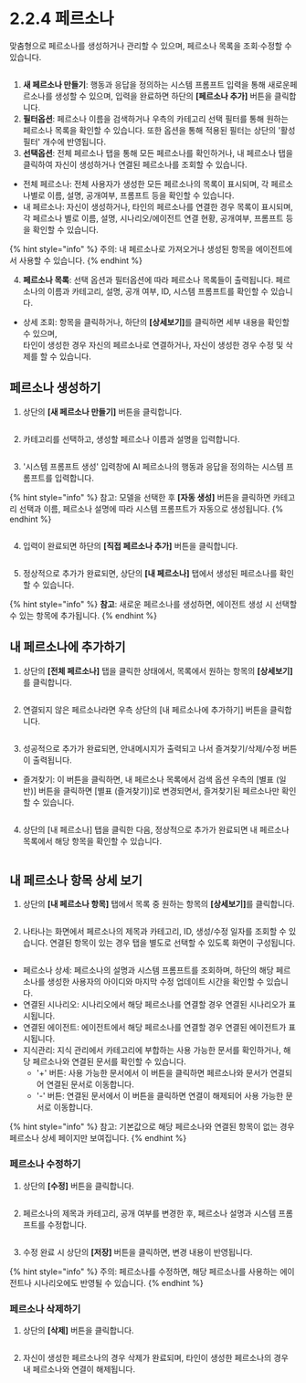 # 2.2.4 페르소나

맞춤형으로 페르소나를 생성하거나 관리할 수 있으며, 페르소나 목록을 조회·수정할 수 있습니다.

<figure><img src="../../.gitbook/assets/image (68).png" alt=""><figcaption></figcaption></figure>

1. **새 페르소나 만들기**: 행동과 응답을 정의하는 시스템 프롬프트 입력을 통해 새로운페르소나를 생성할 수 있으며, 입력을 완료하면 하단의 **\[페르소나 추가]** 버튼을 클릭합니다.
2. **필터옵션**: 페르소나 이름을 검색하거나 우측의 카테고리 선택 필터를 통해 원하는 페르소나 목록을 확인할 수 있습니다. 또한 옵션을 통해 적용된 필터는 상단의 '활성 필터' 개수에 반영됩니다.
3. **선택옵션**: 전체 페르소나 탭을 통해 모든 페르소나를 확인하거나, 내 페르소나 탭을 클릭하여 자신이 생성하거나 연결된 페르소나를 조회할 수 있습니다.

* 전체 페르소나: 전체 사용자가 생성한 모든 페르소나의 목록이 표시되며, 각 페르소나별로 이름, 설명, 공개여부, 프롬프트 등을 확인할 수 있습니다.
* 내 페르소나: 자신이 생성하거나, 타인의 페르소나를 연결한 경우 목록이 표시되며, 각 페르소나 별로 이름, 설명, 시나리오/에이전트 연결 현황, 공개여부, 프롬프트 등을 확인할 수 있습니다.

{% hint style="info" %}
주의: 내 페르소나로 가져오거나 생성된 항목을 에이전트에서 사용할 수 있습니다.
{% endhint %}

4. **페르소나 목록**: 선택 옵션과 필터옵션에 따라 페르소나 목록들이 출력됩니다. 페르소나의 이름과 카테고리, 설명, 공개 여부, ID, 시스템 프롬프트를 확인할 수 있습니다.

* 상세 조회: 항목을 클릭하거나, 하단의 **\[상세보기]**&#xB97C; 클릭하면 세부 내용을 확인할 수 있으며, \
  타인이 생성한 경우 자신의 페르소나로 연결하거나, 자신이 생성한 경우 수정 및 삭제를 할 수 있습니다.



## **페르소나 생성하기**

1. 상단의 **\[새 페르소나 만들기]** 버튼을 클릭합니다.

<div align="left"><figure><img src="../../.gitbook/assets/image (385).png" alt=""><figcaption></figcaption></figure></div>

2. 카테고리를 선택하고, 생성할 페르소나 이름과 설명을 입력합니다.

<figure><img src="../../.gitbook/assets/image (399).png" alt=""><figcaption></figcaption></figure>

3. '시스템 프롬프트 생성' 입력창에 AI 페르소나의 행동과 응답을 정의하는 시스템 프롬프트를 입력합니다.

{% hint style="info" %}
참고: 모델을 선택한 후 **\[자동 생성]** 버튼을 클릭하면 카테고리 선택과 이름, 페르소나 설명에 따라 시스템 프롬프트가 자동으로 생성됩니다.
{% endhint %}

<figure><img src="../../.gitbook/assets/image (393).png" alt=""><figcaption></figcaption></figure>

4. 입력이 완료되면 하단의 **\[직접 페르소나 추가]** 버튼을 클릭합니다.

<div align="left"><figure><img src="../../.gitbook/assets/image (434).png" alt=""><figcaption></figcaption></figure></div>

5. 정상적으로 추가가 완료되면, 상단의 **\[내 페르소나]** 탭에서 생성된 페르소나를 확인할 수 있습니다.

{% hint style="info" %}
**참고**: 새로운 페르소나를 생성하면, 에이전트 생성 시 선택할 수 있는 항목에 추가됩니다.
{% endhint %}



## **내 페르소나에 추가하기**

1. 상단의 **\[전체 페르소나]** 탭을 클릭한 상태에서, 목록에서 원하는 항목의 **\[상세보기]**&#xB97C; 클릭합니다.

<div align="left"><figure><img src="../../.gitbook/assets/image (400).png" alt=""><figcaption></figcaption></figure></div>

2. 연결되지 않은 페르소나라면 우측 상단의 \[내 페르소나에 추가하기] 버튼을 클릭합니다.

<div align="left"><figure><img src="../../.gitbook/assets/image (401).png" alt=""><figcaption></figcaption></figure></div>

3. 성공적으로 추가가 완료되면, 안내메시지가 출력되고 나서 즐겨찾기/삭제/수정 버튼이 출력됩니다.

* 즐겨찾기: 이 버튼을 클릭하면, 내 페르소나 목록에서 검색 옵션 우측의 \[별표 (일반)] 버튼을 클릭하면 \[별표 (즐겨찾기)]로 변경되면서, 즐겨찾기된 페르소나만 확인할 수 있습니다.

<figure><img src="../../.gitbook/assets/image (403).png" alt=""><figcaption></figcaption></figure>

4. 상단의 \[내 페르소나] 탭을 클릭한 다음, 정상적으로 추가가 완료되면 내 페르소나 목록에서 해당 항목을 확인할 수 있습니다.

<div align="left"><figure><img src="../../.gitbook/assets/image (406).png" alt=""><figcaption></figcaption></figure></div>



## **내 페르소나 항목 상세 보기**

1. 상단의 **\[내 페르소나 항목]** 탭에서 목록 중 원하는 항목의 **\[상세보기]**&#xB97C; 클릭합니다.

<div align="left"><figure><img src="../../.gitbook/assets/image (20).png" alt=""><figcaption></figcaption></figure></div>

2. 나타나는 화면에서 페르소나의 제목과 카테고리, ID, 생성/수정 일자를 조회할 수 있습니다. 연결된 항목이 있는 경우 탭을 별도로 선택할 수 있도록 화면이 구성됩니다.

<figure><img src="../../.gitbook/assets/image (14).png" alt=""><figcaption></figcaption></figure>

* 페르소나 상세: 페르소나의 설명과 시스템 프롬프트를 조회하며, 하단의 해당 페르소나를 생성한 사용자의 아이디와 마지막 수정 업데이트 시간을 확인할 수 있습니다.
* 연결된 시나리오: 시나리오에서 해당 페르소나를 연결할 경우 연결된 시나리오가 표시됩니다.
* 연결된 에이전트: 에이전트에서 해당 페르소나를 연결할 경우 연결된 에이전트가 표시됩니다.
* 지식관리: 지식 관리에서 카테고리에 부합하는 사용 가능한 문서를 확인하거나, 해당 페르소나와 연결된 문서를 확인할 수 있습니다.
  * '+' 버튼: 사용 가능한 문서에서 이 버튼을 클릭하면 페르소나와 문서가 연결되어 연결된 문서로 이동합니다.
  * '-' 버튼: 연결된 문서에서 이 버튼을 클릭하면 연결이 해제되어 사용 가능한 문서로 이동합니다.

{% hint style="info" %}
참고:  기본값으로 해당 페르소나와 연결된 항목이 없는 경우 페르소나 상세 페이지만 보여집니다.
{% endhint %}

### **페르소나 수정하기**

1. 상단의 **\[수정]** 버튼을 클릭합니다.

<div align="left"><figure><img src="../../.gitbook/assets/image (16).png" alt=""><figcaption></figcaption></figure></div>

2. 페르소나의 제목과 카테고리, 공개 여부를 변경한 후, 페르소나 설명과 시스템 프롬프트를 수정합니다.

<figure><img src="../../.gitbook/assets/image (18).png" alt=""><figcaption></figcaption></figure>

3. 수정 완료 시 상단의 **\[저장]** 버튼을 클릭하면, 변경 내용이 반영됩니다.

{% hint style="info" %}
주의: 페르소나를 수정하면, 해당 페르소나를 사용하는 에이전트나 시나리오에도 반영될 수 있습니다.
{% endhint %}

### **페르소나 삭제하기**

1. 상단의 **\[삭제]** 버튼을 클릭합니다.

<div align="left"><figure><img src="../../.gitbook/assets/image (17).png" alt=""><figcaption></figcaption></figure></div>

2. 자신이 생성한 페르소나의 경우 삭제가 완료되며, 타인이 생성한 페르소나의 경우 내 페르소나와 연결이 해제됩니다.
